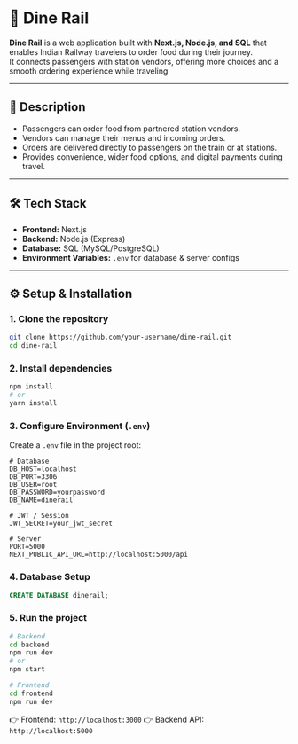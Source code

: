 
# 🚆 Dine Rail

**Dine Rail** is a web application built with **Next.js, Node.js, and SQL** that enables Indian Railway travelers to order food during their journey.  
It connects passengers with station vendors, offering more choices and a smooth ordering experience while traveling.  

---

## 📝 Description

- Passengers can order food from partnered station vendors.  
- Vendors can manage their menus and incoming orders.  
- Orders are delivered directly to passengers on the train or at stations.  
- Provides convenience, wider food options, and digital payments during travel.  

---

## 🛠️ Tech Stack

- **Frontend:** Next.js  
- **Backend:** Node.js (Express)  
- **Database:** SQL (MySQL/PostgreSQL)  
- **Environment Variables:** `.env` for database & server configs  

---

## ⚙️ Setup & Installation

### 1. Clone the repository
```bash
git clone https://github.com/your-username/dine-rail.git
cd dine-rail
````

### 2. Install dependencies

```bash
npm install
# or
yarn install
```

### 3. Configure Environment (`.env`)

Create a `.env` file in the project root:

```env
# Database
DB_HOST=localhost
DB_PORT=3306
DB_USER=root
DB_PASSWORD=yourpassword
DB_NAME=dinerail

# JWT / Session
JWT_SECRET=your_jwt_secret

# Server 
PORT=5000
NEXT_PUBLIC_API_URL=http://localhost:5000/api
```

### 4. Database Setup

```sql
CREATE DATABASE dinerail;
```

### 5. Run the project

```bash
# Backend
cd backend
npm run dev
# or
npm start

# Frontend
cd frontend
npm run dev
```

👉 Frontend: `http://localhost:3000`
👉 Backend API: `http://localhost:5000`
